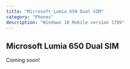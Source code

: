 ```yaml
---
title: "Microsoft Lumia 650 Dual SIM"
category: "Phones"
description: "Windows 10 Mobile version 1709"
---
```


## Microsoft Lumia 650 Dual SIM

Coming soon!
